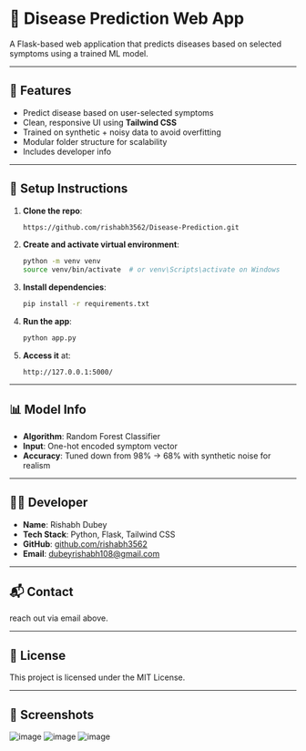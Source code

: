 # 🧠 Disease Prediction Web App

A Flask-based web application that predicts diseases based on selected symptoms using a trained ML model.

---

## 🚀 Features

* Predict disease based on user-selected symptoms
* Clean, responsive UI using **Tailwind CSS**
* Trained on synthetic + noisy data to avoid overfitting
* Modular folder structure for scalability
* Includes developer info

---

## 🔧 Setup Instructions

1. **Clone the repo**:

   ```bash
   https://github.com/rishabh3562/Disease-Prediction.git
   ```

2. **Create and activate virtual environment**:

   ```bash
   python -m venv venv
   source venv/bin/activate  # or venv\Scripts\activate on Windows
   ```

3. **Install dependencies**:

   ```bash
   pip install -r requirements.txt
   ```

4. **Run the app**:

   ```bash
   python app.py
   ```

5. **Access it** at:

   ```
   http://127.0.0.1:5000/
   ```

---

## 📊 Model Info

* **Algorithm**: Random Forest Classifier
* **Input**: One-hot encoded symptom vector
* **Accuracy**: Tuned down from 98% → 68% with synthetic noise for realism

---

## 👨‍💻 Developer

* **Name**: Rishabh Dubey
* **Tech Stack**: Python, Flask, Tailwind CSS
* **GitHub**: [github.com/rishabh3562](https://github.com/rishabh3562)
* **Email**: [dubeyrishabh108@gmail.com](mailto:dubeyrishabh108@gmail.com)

---

## 📬 Contact

reach out via email above.

---

## 📄 License

This project is licensed under the MIT License.

---

## 📸 Screenshots

![image](https://github.com/user-attachments/assets/55164d5e-7c3c-4048-93de-69c3d8620d23)
![image](https://github.com/user-attachments/assets/3626da54-2e79-4b45-8694-9fccef169d7a)
![image](https://github.com/user-attachments/assets/c7db3a3d-9b65-458f-a012-7315c9b33c50)



